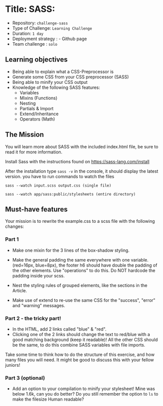 # Title: SASS:

- Repository: `challenge-sass`
- Type of Challenge: `Learning Challenge`
- Duration: `1 day`
- Deployment strategy : - Github page
- Team challenge : `solo`

## Learning objectives

- Being able to explain what a CSS-Preprocessor is
- Generate some CSS from your CSS preprocessor (SASS)
- Being able to minify your CSS output
- Knowledge of the following SASS features:
  - Variables
  - Mixins (Functions)
  - Nesting
  - Partials & Import
  - Extend/Inheritance
  - Operators (Math)

## The Mission

You will learn more about SASS with the included index.html file, be sure to read it for more information.

Install Sass with the instructions found on https://sass-lang.com/install

After the installation type `sass -v` in the console, it should display the latest version.
you have to run commands to watch the files

`sass --watch input.scss output.css (single file)`

`sass --watch app/sass:public/stylesheets (entire directory)`

## Must-have features

Your mission is to rewrite the example.css to a scss file with the following changes:

### Part 1

- Make one mixin for the 3 lines of the box-shadow styling.

- Make the general padding the same everywhere with one variable. (red=16px, blue=8px), the footer h6 should have double the padding of the other elements. Use "operations" to do this. Do NOT hardcode the padding inside your scss.

- Nest the styling rules of grouped elements, like the sections in the Article.

- Make use of extend to re-use the same CSS for the "success", "error" and "warning" messages.

### Part 2 - the tricky part!

- In the HTML, add 2 links called "blue" & "red".
- Clicking one of the 2 links should change the text to red/blue with a good matching background (keep it readable)!
  All the other CSS should be the same, to do this combine SASS variables with file imports.

Take some time to think how to do the structure of this exercise, and how many files you will need. It might be good to discuss this with your fellow juniors!

### Part 3 (optional)

- Add an option to your compilation to minify your stylesheet!
  Mine was below 1.6k, can you do better? Do you still remember the option to `ls` to make the filesize Human readable?
